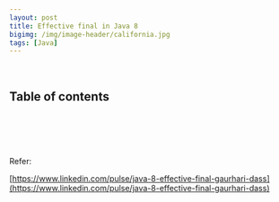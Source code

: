 ```yaml
---
layout: post
title: Effective final in Java 8
bigimg: /img/image-header/california.jpg
tags: [Java]
---
```




<br>

## Table of contents



<br>

## 





<br>

Refer:

[https://www.linkedin.com/pulse/java-8-effective-final-gaurhari-dass](https://www.linkedin.com/pulse/java-8-effective-final-gaurhari-dass)
